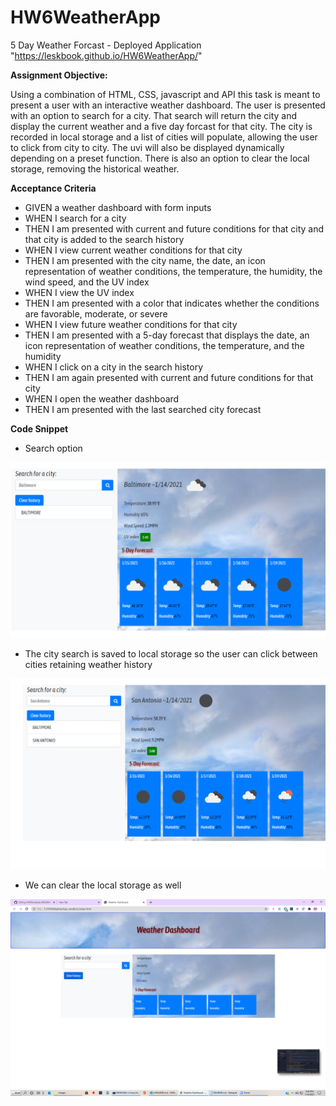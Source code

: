 # HW6WeatherApp
5 Day Weather Forcast - Deployed Application "https://leskbook.github.io/HW6WeatherApp/"

**Assignment Objective:**

Using a combination of HTML, CSS, javascript and API this task is meant to present a user with an interactive weather dashboard. The user is presented with an option to search for a city. That search will return the city and display the current weather and a five day forcast for that city. The city is recorded in local storage and a list of cities will populate, allowing the user to click from city to city. The uvi will also be displayed dynamically depending on a preset function. There is also an option to clear the local storage, removing the historical weather.


**Acceptance Criteria**  

- GIVEN a weather dashboard with form inputs
- WHEN I search for a city
- THEN I am presented with current and future conditions for that city and that city is added to the search history
- WHEN I view current weather conditions for that city
- THEN I am presented with the city name, the date, an icon representation of weather conditions, the temperature, the humidity, the wind speed, and the UV index
- WHEN I view the UV index
- THEN I am presented with a color that indicates whether the conditions are favorable, moderate, or severe
- WHEN I view future weather conditions for that city
- THEN I am presented with a 5-day forecast that displays the date, an icon representation of weather conditions, the temperature, and the humidity
- WHEN I click on a city in the search history
- THEN I am again presented with current and future conditions for that city
- WHEN I open the weather dashboard
- THEN I am presented with the last searched city forecast

**Code Snippet**
 - Search option

<img src="assets/images/search.png" alt="Java script code demonstrating the search city with a highlighted uvi">
 

- The city search is saved to local storage so the user can click between cities retaining weather history

<img src="assets/images/mcities.png" alt="The search history">

- We can clear the local storage as well

<img src="assets/images/clear.png" alt="The representation of the cleared search history">
